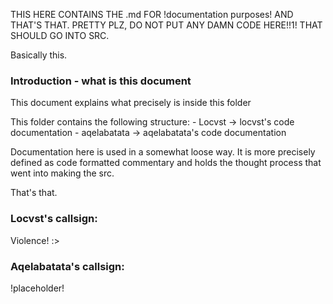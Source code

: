 THIS HERE CONTAINS THE .md FOR !documentation
purposes! AND THAT'S THAT.
PRETTY PLZ, DO NOT PUT ANY DAMN CODE HERE!!1!
THAT SHOULD GO INTO SRC.

Basically this.

### Introduction - what is this document

This document explains what precisely is inside this folder

This folder contains the following structure:
    - Locvst -> locvst's code documentation
    - aqelabatata -> aqelabatata's code documentation

Documentation here is used in a somewhat loose way. 
It is more precisely defined as code formatted commentary and
holds the thought process that went into making the src. 

That's that.


### Locvst's callsign:

Violence! :>

### Aqelabatata's callsign:

!placeholder!

